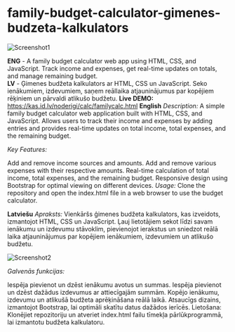 # family-budget-calculator-gimenes-budzeta-kalkulators
![Screenshot1](https://kas.id.lv/wp-content/uploads/2023/12/1gb.png)

**ENG** - A family budget calculator web app using HTML, CSS, and JavaScript. Track income and expenses, get real-time updates on totals, and manage remaining budget.  
**LV** - Ģimenes budžeta kalkulators ar HTML, CSS un JavaScript. Seko ienākumiem, izdevumiem, saņem reāllaika atjauninājumus par kopējiem rēķiniem un pārvaldi atlikušo budžetu.
**Live DEMO:** https://kas.id.lv/noderigi/calc/familycalc.html
**English**
*Description:*
A simple family budget calculator web application built with HTML, CSS, and JavaScript. Allows users to track their income and expenses by adding entries and provides real-time updates on total income, total expenses, and the remaining budget.

*Key Features:*

Add and remove income sources and amounts.
Add and remove various expenses with their respective amounts.
Real-time calculation of total income, total expenses, and the remaining budget.
Responsive design using Bootstrap for optimal viewing on different devices.
*Usage:*
Clone the repository and open the index.html file in a web browser to use the budget calculator.

**Latviešu**
*Apraksts:*
Vienkāršs ģimenes budžeta kalkulators, kas izveidots, izmantojot HTML, CSS un JavaScript. Ļauj lietotājiem sekot līdzi savam ienākumu un izdevumu stāvoklim, pievienojot ierakstus un sniedzot reālā laika atjauninājumus par kopējiem ienākumiem, izdevumiem un atlikušo budžetu.

![Screenshot2](https://kas.id.lv/wp-content/uploads/2023/12/2gb.png)


*Galvenās funkcijas:*

Iespēja pievienot un dzēst ienākumu avotus un summas.
Iespēja pievienot un dzēst dažādus izdevumus ar attiecīgajām summām.
Kopējo ienākumu, izdevumu un atlikušā budžeta aprēķināšana reālā laikā.
Atsaucīgs dizains, izmantojot Bootstrap, lai optimāli skatītu datus dažādos ierīcēs.
Lietošana:
Klonējiet repozitoriju un atveriet index.html failu tīmekļa pārlūkprogrammā, lai izmantotu budžeta kalkulatoru.
